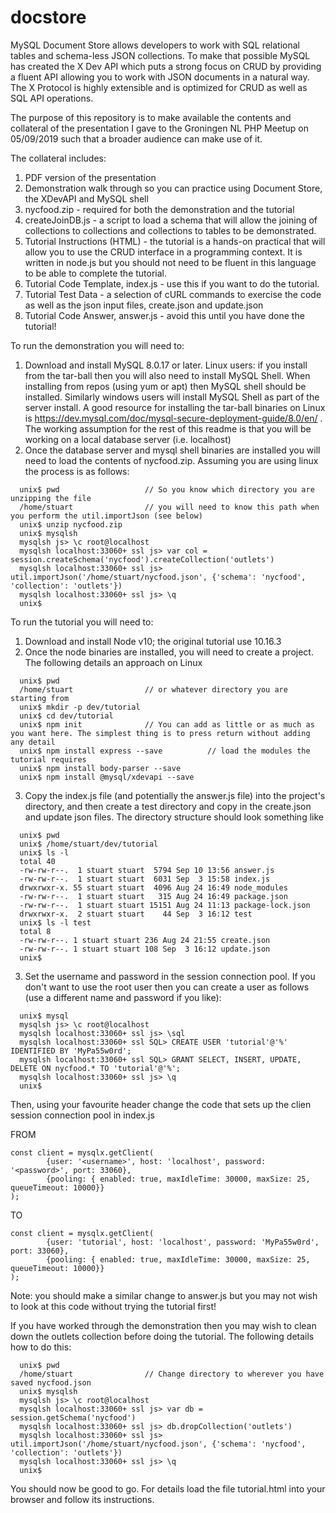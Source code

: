 # docstore
MySQL Document Store allows developers to work with SQL relational tables and schema-less JSON collections. To make that possible MySQL has created the X Dev API which puts a strong focus on CRUD by providing a fluent API allowing you to work with JSON documents in a natural way. The X Protocol is highly extensible and is optimized for CRUD as well as SQL API operations.

The purpose of this repository is to make available the contents and collateral of the presentation I gave to the Groningen NL PHP Meetup on 05/09/2019 such that a broader audience can make use of it.

The collateral includes:
1. PDF version of the presentation
2. Demonstration walk through so you can practice using Document Store, the XDevAPI and MySQL shell
3. nycfood.zip - required for both the demonstration and the tutorial
4. createJoinDB.js - a script to load a schema that will allow the joining of collections to collections and collections to tables to be demonstrated.
5. Tutorial Instructions (HTML) - the tutorial is a hands-on practical that will allow you to use the CRUD interface in a programming context. It is written in node.js but you should not need to be fluent in this language to be able to complete the tutorial.
6. Tutorial Code Template, index.js - use this if you want to do the tutorial.
7. Tutorial Test Data - a selection of cURL commands to exercise the code as well as the json input files, create.json and update.json
8. Tutorial Code Answer, answer.js - avoid this until you have done the tutorial!

To run the demonstration you will need to:
1. Download and install MySQL 8.0.17 or later. Linux users: if you install from the tar-ball then you will also need to install MySQL Shell. When installing from repos (using yum or apt) then MySQL shell should be installed. Similarly windows users will install MySQL Shell as part of the server install. A good resource for installing the tar-ball binaries on Linux is https://dev.mysql.com/doc/mysql-secure-deployment-guide/8.0/en/ . The working assumption for the rest of this readme is that you will be working on a local database server (i.e. localhost)
2. Once the database server and mysql shell binaries are installed you will need to load the contents of nycfood.zip. Assuming you are using linux the process is as follows:
```
  unix$ pwd                   // So you know which directory you are unzipping the file
  /home/stuart                // you will need to know this path when you perform the util.importJson (see below)  
  unix$ unzip nycfood.zip
  unix$ mysqlsh
  mysqlsh js> \c root@localhost
  mysqlsh localhost:33060+ ssl js> var col = session.createSchema('nycfood').createCollection('outlets')
  mysqlsh localhost:33060+ ssl js> util.importJson('/home/stuart/nycfood.json', {'schema': 'nycfood', 'collection': 'outlets'})
  mysqlsh localhost:33060+ ssl js> \q
  unix$
```

To run the tutorial you will need to:
1. Download and install Node v10; the original tutorial use 10.16.3
2. Once the node binaries are installed, you will need to create a project. The following details an approach on Linux
```
  unix$ pwd
  /home/stuart                // or whatever directory you are starting from
  unix$ mkdir -p dev/tutorial
  unix$ cd dev/tutorial
  unix$ npm init              // You can add as little or as much as you want here. The simplest thing is to press return without adding any detail
  unix$ npm install express --save          // load the modules the tutorial requires
  unix$ npm install body-parser --save
  unix$ npm install @mysql/xdevapi --save
```
3. Copy the index.js file (and potentially the answer.js file) into the project's directory, and then create a test directory and copy in the create.json and update json files. The directory structure should look something like
```
  unix$ pwd
  unix$ /home/stuart/dev/tutorial
  unix$ ls -l
  total 40
  -rw-rw-r--.  1 stuart stuart  5794 Sep 10 13:56 answer.js
  -rw-rw-r--.  1 stuart stuart  6031 Sep  3 15:58 index.js
  drwxrwxr-x. 55 stuart stuart  4096 Aug 24 16:49 node_modules
  -rw-rw-r--.  1 stuart stuart   315 Aug 24 16:49 package.json
  -rw-rw-r--.  1 stuart stuart 15151 Aug 24 11:13 package-lock.json
  drwxrwxr-x.  2 stuart stuart    44 Sep  3 16:12 test
  unix$ ls -l test
  total 8
  -rw-rw-r--. 1 stuart stuart 236 Aug 24 21:55 create.json
  -rw-rw-r--. 1 stuart stuart 108 Sep  3 16:12 update.json
  unix$
```
  
3. Set the username and password in the session connection pool. If you don't want to use the root user then you can create a user as follows (use a different name and password if you like):
```
  unix$ mysql
  mysqlsh js> \c root@localhost
  mysqlsh localhost:33060+ ssl js> \sql
  mysqlsh localhost:33060+ ssl SQL> CREATE USER 'tutorial'@'%' IDENTIFIED BY 'MyPa55w0rd';
  mysqlsh localhost:33060+ ssl SQL> GRANT SELECT, INSERT, UPDATE, DELETE ON nycfood.* TO 'tutorial'@'%';
  mysqlsh localhost:33060+ ssl js> \q
  unix$
```  
Then, using your favourite header change the code that sets up the clien session connection pool in index.js

FROM
```
const client = mysqlx.getClient(
        {user: '<username>', host: 'localhost', password: '<password>', port: 33060},
        {pooling: { enabled: true, maxIdleTime: 30000, maxSize: 25, queueTimeout: 10000}}
);
```
TO
```
const client = mysqlx.getClient(
        {user: 'tutorial', host: 'localhost', password: 'MyPa55w0rd', port: 33060},
        {pooling: { enabled: true, maxIdleTime: 30000, maxSize: 25, queueTimeout: 10000}}
);
```
Note: you should make a similar change to answer.js but you may not wish to look at this code without trying the tutorial first!

If you have worked through the demonstration then you may wish to clean down the outlets collection before doing the tutorial. The following details how to do this:
```
  unix$ pwd
  /home/stuart                // Change directory to wherever you have saved nycfood.json
  unix$ mysqlsh
  mysqlsh js> \c root@localhost
  mysqlsh localhost:33060+ ssl js> var db = session.getSchema('nycfood')
  mysqlsh localhost:33060+ ssl js> db.dropCollection('outlets')
  mysqlsh localhost:33060+ ssl js> util.importJson('/home/stuart/nycfood.json', {'schema': 'nycfood', 'collection': 'outlets'})
  mysqlsh localhost:33060+ ssl js> \q
  unix$
```  
You should now be good to go. For details load the file tutorial.html into your browser and follow its instructions.
